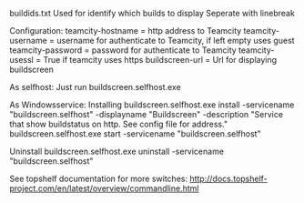 ﻿buildids.txt
Used for identify which builds to display
Seperate with linebreak

Configuration:
teamcity-hostname = http address to Teamcity
teamcity-username = username for authenticate to Teamcity, if left empty uses guest
teamcity-password = password for authenticate to Teamcity
teamcity-usessl = True if teamcity uses https
buildscreen-url = Url for displaying buildscreen

As selfhost:
Just run buildscreen.selfhost.exe

As Windowsservice:
Installing 
buildscreen.selfhost.exe install -servicename "buildscreen.selfhost" -displayname "Buildscreen" -description "Service that show buildstatus on http. See config file for address."
buildscreen.selfhost.exe start -servicename "buildscreen.selfhost"

Uninstall
buildscreen.selfhost.exe uninstall -servicename "buildscreen.selfhost"

See topshelf documentation for more switches:
http://docs.topshelf-project.com/en/latest/overview/commandline.html